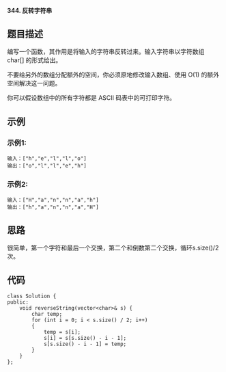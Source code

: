 #### 344. 反转字符串

## 题目描述

编写一个函数，其作用是将输入的字符串反转过来。输入字符串以字符数组 char[] 的形式给出。

不要给另外的数组分配额外的空间，你必须原地修改输入数组、使用 O(1) 的额外空间解决这一问题。

你可以假设数组中的所有字符都是 ASCII 码表中的可打印字符。

## 示例

### 示例1:

```
输入：["h","e","l","l","o"]
输出：["o","l","l","e","h"]
```

### 示例2:

```
输入：["H","a","n","n","a","h"]
输出：["h","a","n","n","a","H"]
```

## 思路

很简单，第一个字符和最后一个交换，第二个和倒数第二个交换，循环s.size()/2次。

## 代码

```
class Solution {
public:
    void reverseString(vector<char>& s) {
        char temp;
        for (int i = 0; i < s.size() / 2; i++)
        {
            temp = s[i];
            s[i] = s[s.size() - i - 1];
            s[s.size() - i - 1] = temp;
        }
    }
};
```

